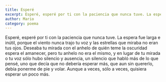 ```yaml
---
title: Esperé
excerpt: Esperé, esperé por ti con la paciencia que nunca tuve. La espera fue larga e inútil, porque el viento nunca trajo tu voz y las estrellas que miraba no eran tus ojos. 
author: Mario
category: poema
---
```


Esperé, esperé por ti con la paciencia que nunca tuve. La espera fue larga e inútil, porque el viento nunca trajo tu voz y las estrellas que miraba no eran tus ojos. Deseaba tu mirada con el anhelo de quién teme la oscuridad espera el amanecer, pero tu anhelo no era el mismo, y en lugar de tu mirada o tu voz sólo hubo silencio y ausencia, un silencio que habló más de lo que pensé, uno que decía que no debería esperar más, que aun sin quererlo, debía ponerme de pie y volar. Aunque a veces, sólo a veces, quisiera esperar un poco más. 
